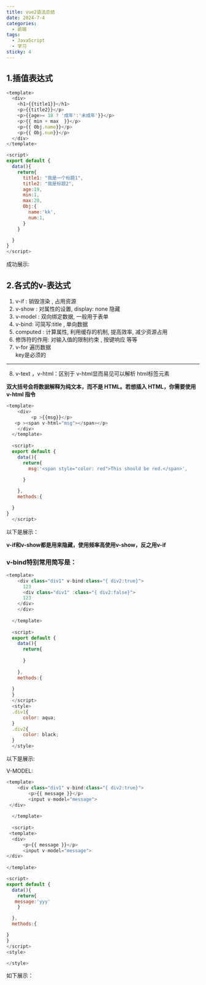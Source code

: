 ```yaml
---
title: vue2语法总结
date: 2024-7-4
categories:
  - 前端
tags:
  - JavaScript
  - 学习
sticky: 4
---
```


1.插值表达式
---

```JavaScript
<template>
  <div>
    <h1>{{title1}}</h1>
    <p>{{title2}}</p>
    <p>{{age>= 18 ? '成年':'未成年'}}</p>
    <p>{{ min + max  }}</p>
    <p>{{ Obj.name}}</p>
    <p>{{ Obj.num}}</p>
  </div>
</template>

<script>
export default {
  data(){
    return{
      title1: "我是一个标题1",  
      title2: "我是标题2",
      age:19,
      min:1,
      max:20,
      Obj:{
        name:'kk',
        num:1,
      }
    }

  }
}
</script>
```
成功展示:
<my-component/>

2.各式的v-表达式
---
1. v-if : 销毁渲染 , 占用资源
2. v-show : 对属性的设置, display: none 隐藏
3. v-model : 双向绑定数据, 一般用于表单
4. v-bind: 可简写:title , 单向数据
5. computed : 计算属性, 利用缓存的机制, 提高效率, 减少资源占用
6. 修饰符的作用: 对输入值的限制约束 , 按键响应 等等
7. v-for 遍历数据  
key是必须的  
---
8. v-text ，v-html：区别于 v-html显而易见可以解析 html标签元素	

**双大括号会将数据解释为纯文本，而不是 HTML。若想插入 HTML，你需要使用 v-html 指令**
```JavaScript
<template>
    <div>
         <p >{{msg}}</p>
   <p ><span v-html="msg"></span></p>
    </div>
  </template>
  
  <script>
  export default {
    data(){
      return{
        msg:'<span style="color: red">This should be red.</span>',

      }
  
    },
    methods:{

  }
}
  </script>
  ```
以下是展示：
<vue2-H/>  

**v-if和v-show都是用来隐藏，使用频率高使用v-show，反之用v-if**  

### v-bind特别常用简写是：
```javascript
<template>
    <div class="div1" v-bind:class="{ div2:true}">
      123
      <div class="div1" :class="{ div2:false}">
      123
    </div>
    </div>
   
  </template>
  
  <script>
  export default {
    data(){
      return{
     
      }
  
    },
    methods:{
  
  }
  }
  </script>
  <style>
  .div1{
      color: aqua;
  }
  .div2{
      color: black;
  }
  </style>
```
以下是展示:
<vue2-B/>

V-MODEL:
```javascript 
<template>
    <div class="div1" v-bind:class="{ div2:true}">
        <p>{{ message }}</p>
        <input v-model="message">
 </div>
   
  </template>
  
  <script>
 <template>
  <div>
      <p>{{ message }}</p>
      <input v-model="message">
</div>
 
</template>

<script>
export default {
  data(){
    return{
   message:'yyy'
    }

  },
  methods:{

}
}
</script>
<style>

</style>
```
如下展示：
<vue2-M/>
